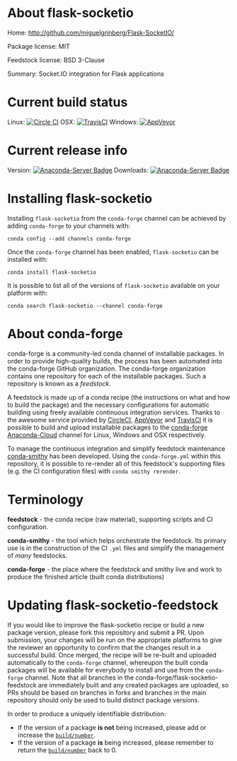 About flask-socketio
====================

Home: http://github.com/miguelgrinberg/Flask-SocketIO/

Package license: MIT

Feedstock license: BSD 3-Clause

Summary: Socket.IO integration for Flask applications



Current build status
====================

Linux: [![Circle CI](https://circleci.com/gh/conda-forge/flask-socketio-feedstock.svg?style=shield)](https://circleci.com/gh/conda-forge/flask-socketio-feedstock)
OSX: [![TravisCI](https://travis-ci.org/conda-forge/flask-socketio-feedstock.svg?branch=master)](https://travis-ci.org/conda-forge/flask-socketio-feedstock)
Windows: [![AppVeyor](https://ci.appveyor.com/api/projects/status/github/conda-forge/flask-socketio-feedstock?svg=True)](https://ci.appveyor.com/project/conda-forge/flask-socketio-feedstock/branch/master)

Current release info
====================
Version: [![Anaconda-Server Badge](https://anaconda.org/conda-forge/flask-socketio/badges/version.svg)](https://anaconda.org/conda-forge/flask-socketio)
Downloads: [![Anaconda-Server Badge](https://anaconda.org/conda-forge/flask-socketio/badges/downloads.svg)](https://anaconda.org/conda-forge/flask-socketio)

Installing flask-socketio
=========================

Installing `flask-socketio` from the `conda-forge` channel can be achieved by adding `conda-forge` to your channels with:

```
conda config --add channels conda-forge
```

Once the `conda-forge` channel has been enabled, `flask-socketio` can be installed with:

```
conda install flask-socketio
```

It is possible to list all of the versions of `flask-socketio` available on your platform with:

```
conda search flask-socketio --channel conda-forge
```


About conda-forge
=================

conda-forge is a community-led conda channel of installable packages.
In order to provide high-quality builds, the process has been automated into the
conda-forge GitHub organization. The conda-forge organization contains one repository
for each of the installable packages. Such a repository is known as a *feedstock*.

A feedstock is made up of a conda recipe (the instructions on what and how to build
the package) and the necessary configurations for automatic building using freely
available continuous integration services. Thanks to the awesome service provided by
[CircleCI](https://circleci.com/), [AppVeyor](http://www.appveyor.com/)
and [TravisCI](https://travis-ci.org/) it is possible to build and upload installable
packages to the [conda-forge](https://anaconda.org/conda-forge)
[Anaconda-Cloud](http://docs.anaconda.org/) channel for Linux, Windows and OSX respectively.

To manage the continuous integration and simplify feedstock maintenance
[conda-smithy](http://github.com/conda-forge/conda-smithy) has been developed.
Using the ``conda-forge.yml`` within this repository, it is possible to re-render all of
this feedstock's supporting files (e.g. the CI configuration files) with ``conda smithy rerender``.


Terminology
===========

**feedstock** - the conda recipe (raw material), supporting scripts and CI configuration.

**conda-smithy** - the tool which helps orchestrate the feedstock.
                   Its primary use is in the construction of the CI ``.yml`` files
                   and simplify the management of *many* feedstocks.

**conda-forge** - the place where the feedstock and smithy live and work to
                  produce the finished article (built conda distributions)


Updating flask-socketio-feedstock
=================================

If you would like to improve the flask-socketio recipe or build a new
package version, please fork this repository and submit a PR. Upon submission,
your changes will be run on the appropriate platforms to give the reviewer an
opportunity to confirm that the changes result in a successful build. Once
merged, the recipe will be re-built and uploaded automatically to the
`conda-forge` channel, whereupon the built conda packages will be available for
everybody to install and use from the `conda-forge` channel.
Note that all branches in the conda-forge/flask-socketio-feedstock are
immediately built and any created packages are uploaded, so PRs should be based
on branches in forks and branches in the main repository should only be used to
build distinct package versions.

In order to produce a uniquely identifiable distribution:
 * If the version of a package **is not** being increased, please add or increase
   the [``build/number``](http://conda.pydata.org/docs/building/meta-yaml.html#build-number-and-string).
 * If the version of a package **is** being increased, please remember to return
   the [``build/number``](http://conda.pydata.org/docs/building/meta-yaml.html#build-number-and-string)
   back to 0.
